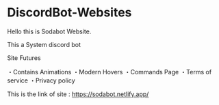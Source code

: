 # DiscordBot-Websites
 
 Hello this is Sodabot Website.
 
 This a System discord bot 

Site Futures

 ・Contains Animations
 ・Modern Hovers
 ・Commands Page
 ・Terms of service
 ・Privacy policy
 
This is the link of site : https://sodabot.netlify.app/
